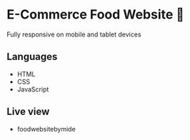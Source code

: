 # E-Commerce Food Website 🍜

Fully responsive on mobile and tablet devices

## Languages

- HTML
- CSS
- JavaScript

## Live view

- foodwebsitebymide

